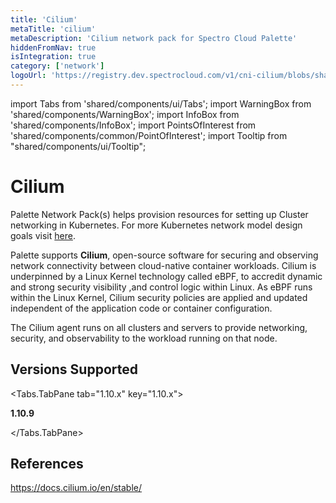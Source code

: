 ```yaml
---
title: 'Cilium'
metaTitle: 'cilium'
metaDescription: 'Cilium network pack for Spectro Cloud Palette'
hiddenFromNav: true
isIntegration: true
category: ['network']
logoUrl: 'https://registry.dev.spectrocloud.com/v1/cni-cilium/blobs/sha256:dbc239ac739ea2939ef41dd0743b82281bc82c360326cd7c536f73f0053e2cd2?type=image/png'
---
```


import Tabs from 'shared/components/ui/Tabs';
import WarningBox from 'shared/components/WarningBox';
import InfoBox from 'shared/components/InfoBox';
import PointsOfInterest from 'shared/components/common/PointOfInterest';
import Tooltip from "shared/components/ui/Tooltip";

# Cilium

Palette Network Pack(s) helps provision resources for setting up Cluster networking in Kubernetes. For more Kubernetes network model design goals visit [here](https://kubernetes.io/docs/concepts/cluster-administration/networking/#the-kubernetes-network-model). 

Palette supports **Cilium**, open-source software for securing and observing network connectivity between cloud-native container workloads. Cilium is underpinned by a Linux Kernel technology called eBPF, to accredit dynamic and strong security visibility ,and control logic within Linux. As eBPF runs within the Linux Kernel, Cilium security policies are applied and updated independent of the application code or container configuration. 

The Cilium agent runs on all clusters and servers to provide networking, security, and observability to the workload running on that node.

## Versions Supported

<Tabs>

<Tabs.TabPane tab="1.10.x" key="1.10.x">

**1.10.9**

</Tabs.TabPane>

</Tabs>


## References

https://docs.cilium.io/en/stable/
